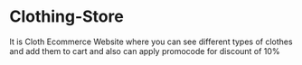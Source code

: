 # Clothing-Store
It is Cloth Ecommerce Website where you can see different types of clothes and add them to cart and also can apply promocode for discount of 10%
